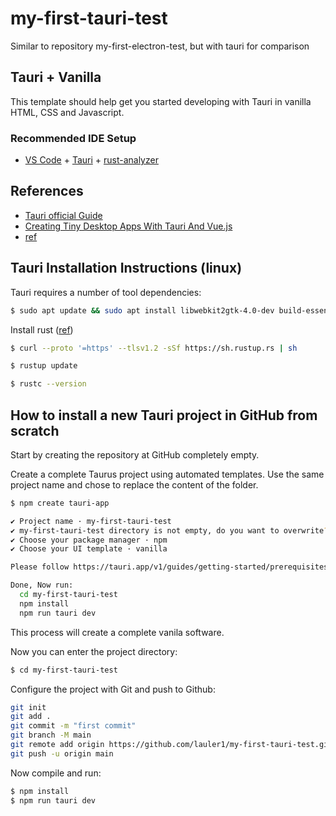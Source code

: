 # my-first-tauri-test
Similar to repository my-first-electron-test, but with tauri for comparison


## Tauri + Vanilla

This template should help get you started developing with Tauri in vanilla HTML, CSS and Javascript.

### Recommended IDE Setup

- [VS Code](https://code.visualstudio.com/) + [Tauri](https://marketplace.visualstudio.com/items?itemName=tauri-apps.tauri-vscode) + [rust-analyzer](https://marketplace.visualstudio.com/items?itemName=rust-lang.rust-analyzer)


## References

 - [Tauri official Guide](https://tauri.app/v1/guides/)
 - [Creating Tiny Desktop Apps With Tauri And Vue.js](https://www.smashingmagazine.com/2020/07/tiny-desktop-apps-tauri-vuejs/)
 - [ref](https://www.rust-lang.org/tools/install)

## Tauri Installation Instructions (linux)

Tauri requires a number of tool dependencies:

```bash
$ sudo apt update && sudo apt install libwebkit2gtk-4.0-dev build-essential curl libssl-dev appmenu-gtk3-module
```
Install rust ([ref](https://www.rust-lang.org/tools/install))
```bash
$ curl --proto '=https' --tlsv1.2 -sSf https://sh.rustup.rs | sh

$ rustup update

$ rustc --version
```


## How to install a new Tauri project in GitHub from scratch

Start by creating the repository at GitHub completely empty.


Create a complete Taurus project using automated templates. Use the same project name and chose to replace the content of the folder.

```bash
$ npm create tauri-app

✔ Project name · my-first-tauri-test
✔ my-first-tauri-test directory is not empty, do you want to overwrite? · yes
✔ Choose your package manager · npm
✔ Choose your UI template · vanilla

Please follow https://tauri.app/v1/guides/getting-started/prerequisites to install the needed prerequisites, if you haven´t already.

Done, Now run:
  cd my-first-tauri-test
  npm install
  npm run tauri dev
```

This process will create a complete vanila software.

Now you can enter the project directory:
```bash
$ cd my-first-tauri-test
```
Configure the project with Git and push to Github:

```bash
git init
git add .
git commit -m "first commit"
git branch -M main
git remote add origin https://github.com/lauler1/my-first-tauri-test.git
git push -u origin main
```

Now compile and run:
```bash
$ npm install
$ npm run tauri dev
```

